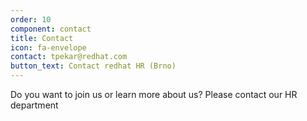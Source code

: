 ```yaml
---
order: 10
component: contact
title: Contact
icon: fa-envelope
contact: tpekar@redhat.com
button_text: Contact redhat HR (Brno)
---
```


Do you want to join us or learn more about us?
Please contact our HR department



